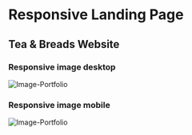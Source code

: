 # Responsive Landing Page
## Tea & Breads Website

### Responsive image desktop
![Image-Portfolio](https://github.com/andrezadesousa/tea-and-breads-website/blob/master/app/image/image-desktop.png)

### Responsive image mobile 
![Image-Portfolio](https://github.com/andrezadesousa/tea-and-breads-website/blob/master/app/image/image-mobile.png)
<!-- ![Image-Portfolio](https://github.com/andrezadesousa/tea-and-breads-website/blob/master/app/image/image-home.png) -->


